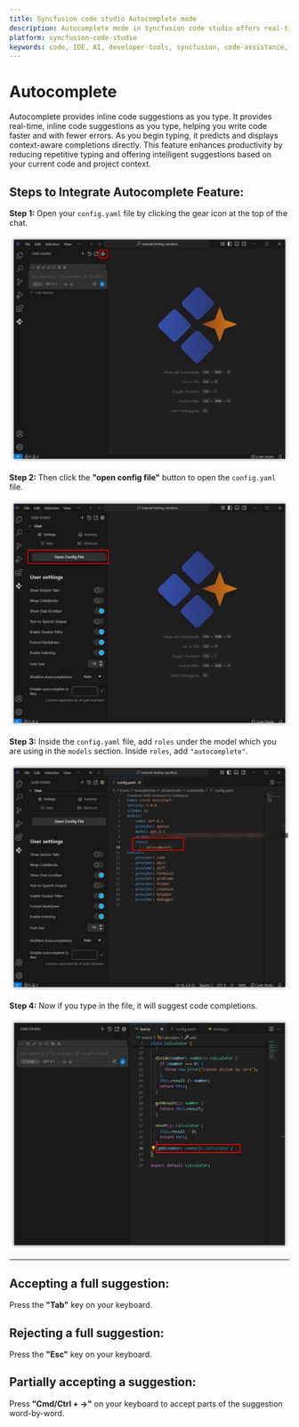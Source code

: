 ```yaml
---
title: Syncfusion code studio Autocomplete mode
description: Autocomplete mode in Syncfusion code studio offers real-time, inline code suggestions as you type.
platform: syncfusion-code-studio
keywords: code, IDE, AI, developer-tools, syncfusion, code-assistance, productivity, UI-generation, bug-fixing, documentation
---
```


# Autocomplete

Autocomplete provides inline code suggestions as you type. It provides real-time, inline code suggestions as you type, helping you write code faster and with fewer errors. As you begin typing, it predicts and displays context-aware completions directly. This feature enhances productivity by reducing repetitive typing and offering intelligent suggestions based on your current code and project context.

## Steps to Integrate Autocomplete Feature:

**Step 1:** Open your `config.yaml` file by clicking the gear icon at the top of the chat.

<img src="./feature-images/autocomplete1.png" alt="clicking gear icon"  />

**Step 2:** Then click the **"open config file"** button to open the `config.yaml` file.

<img src="./feature-images/autocomplete2.png" alt="clicking open config file button"  />

**Step 3:** Inside the `config.yaml` file, add `roles` under the model which you are using in the `models` section. Inside `roles`, add `"autocomplete"`.

<img src="./feature-images/autocomplete3.png" alt="add roles"  />

**Step 4:** Now if you type in the file, it will suggest code completions.

<img src="./feature-images/autocomplete4.png" alt="autocomplete"  />

---

## Accepting a full suggestion:
Press the **"Tab"** key on your keyboard.

## Rejecting a full suggestion:
Press the **"Esc"** key on your keyboard.

## Partially accepting a suggestion:
Press **"Cmd/Ctrl + →"** on your keyboard to accept parts of the suggestion word-by-word.


